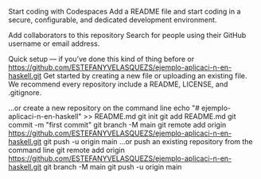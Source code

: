 Start coding with Codespaces
Add a README file and start coding in a secure, configurable, and dedicated development environment.

Add collaborators to this repository
Search for people using their GitHub username or email address.

Quick setup — if you’ve done this kind of thing before
or	
https://github.com/ESTEFANYVELASQUEZS/ejemplo-aplicaci-n-en-haskell.git
Get started by creating a new file or uploading an existing file. We recommend every repository include a README, LICENSE, and .gitignore.

…or create a new repository on the command line
echo "# ejemplo-aplicaci-n-en-haskell" >> README.md
git init
git add README.md
git commit -m "first commit"
git branch -M main
git remote add origin https://github.com/ESTEFANYVELASQUEZS/ejemplo-aplicaci-n-en-haskell.git
git push -u origin main
…or push an existing repository from the command line
git remote add origin https://github.com/ESTEFANYVELASQUEZS/ejemplo-aplicaci-n-en-haskell.git
git branch -M main
git push -u origin main

